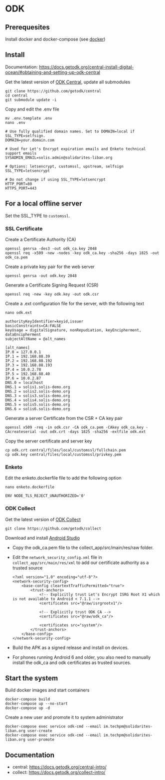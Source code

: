 # ODK

## Prerequesites

Install docker and docker-compose (see [docker](../docker))

## Install

Documentation: <https://docs.getodk.org/central-install-digital-ocean/#obtaining-and-setting-up-odk-central>

Get the latest version of [ODK Central](https://github.com/getodk/central), update all submodules

```
git clone https://github.com/getodk/central
cd central
git submodule update -i
```

Copy and edit the .env file

```
mv .env.template .env
nano .env

# Use fully qualified domain names. Set to DOMAIN=local if SSL_TYPE=selfsign.
DOMAIN=your.domain.com

# Used for Let's Encrypt expiration emails and Enketo technical support emails
SYSADMIN_EMAIL=solis.admin@solidarites-liban.org

# Options: letsencrypt, customssl, upstream, selfsign
SSL_TYPE=letsencrypt

# Do not change if using SSL_TYPE=letsencrypt
HTTP_PORT=80
HTTPS_PORT=443
```

## For a local offline server

Set the SSL_TYPE to `customssl`.

### SSL Certificate

Create a Certificate Authority (CA)

```
openssl genrsa -des3 -out odk_ca.key 2048
openssl req -x509 -new -nodes -key odk_ca.key -sha256 -days 1825 -out odk_ca.pem
```

Create a private key pair for the web server

`openssl genrsa -out odk.key 2048`

Generate a Certificate Signing Request (CSR)

`openssl req -new -key odk.key -out odk.csr`

Create a .ext configuration file for the server, with the following text

```
nano odk.ext

authorityKeyIdentifier=keyid,issuer
basicConstraints=CA:FALSE
keyUsage = digitalSignature, nonRepudiation, keyEncipherment, dataEncipherment
subjectAltName = @alt_names

[alt_names]
IP.0 = 127.0.0.1
IP.1 = 192.168.88.39
IP.2 = 192.168.88.192
IP.3 = 192.168.88.193
IP.4 = 10.0.2.78
IP.5 = 192.168.88.40
IP.6 = 10.0.2.87
DNS.0 = localhost
DNS.1 = solis1.solis-demo.org
DNS.2 = solis2.solis-demo.org
DNS.3 = solis3.solis-demo.org
DNS.4 = solis4.solis-demo.org
DNS.5 = solis5.solis-demo.org
DNS.6 = solis6.solis-demo.org
```

Generate a server Certificate from the CSR + CA key pair

`openssl x509 -req -in odk.csr -CA odk_ca.pem -CAkey odk_ca.key -CAcreateserial -out odk.crt -days 1825 -sha256 -extfile odk.ext`

Copy the server certificate and server key

```
cp odk.crt central/files/local/customssl/fullchain.pem
cp odk.key central/files/local/customssl/privkey.pem
```

### Enketo

Edit the enketo.dockerfile file to add the following option

```
nano enketo.dockerfile

ENV NODE_TLS_REJECT_UNAUTHORIZED='0'
```

### ODK Collect

Get the latest version of [ODK Collect](https://github.com/getodk/collect)

`git clone https://github.com/getodk/collect`

Download and install [Android Studio](https://developer.android.com/studio/index.html)

- Copy the odk_ca.pem file to the collect_app/src/main/res/raw folder.

- Edit the `network_security_config.xml` file in `collect_app/src/main/res/xml` to add our certificate authority as a trusted source

  ```
  <?xml version="1.0" encoding="utf-8"?>
  <network-security-config>
      <base-config cleartextTrafficPermitted="true">
          <trust-anchors>
              <!-- Explicitly trust Let's Encrypt ISRG Root X1 which is not available to Android < 7.1.1 -->
              <certificates src="@raw/isrgrootx1"/>

              <!-- Explicitly trust ODK CA -->
              <certificates src="@raw/odk_ca"/>

              <certificates src="system"/>
          </trust-anchors>
      </base-config>
  </network-security-config>
  ```

- Build the APK as a signed release and install on devices.

- For phones running Android 6 and older, you also need to manually install the odk_ca and odk certificates as trusted sources.

## Start the system

Build docker images and start containers

```
docker-compose build
docker-compose up --no-start
docker-compose up -d
```

Create a new user and promote it to system administrator

```
docker-compose exec service odk-cmd --email im.techpm@solidarites-liban.org user-create
docker-compose exec service odk-cmd --email im.techpm@solidarites-liban.org user-promote
```

## Documentation

- central: <https://docs.getodk.org/central-intro/>
- collect: <https://docs.getodk.org/collect-intro/>
